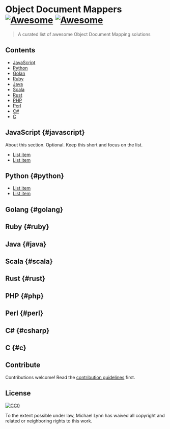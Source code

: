 # Object Document Mappers [![Awesome](https://awesome.re/badge.svg)](https://awesome.re) [![Awesome](https://cdn.rawgit.com/sindresorhus/awesome/d7305f38d29fed78fa85652e3a63e154dd8e8829/media/badge.svg)](https://github.com/sindresorhus/awesome)

> A curated list of awesome Object Document Mapping solutions


## Contents

- [JavaScript](#javascript)
- [Python](#python)
- [Golan](#golang)
- [Ruby](#ruby)
- [Java](#java)
- [Scala](#scala)
- [Rust](#rust)
- [PHP](#php)
- [Perl](#perl)
- [C#](#csharp)
- [C](#c)


## JavaScript {#javascript}

About this section. Optional. Keep this short and focus on the list.

- [List item](http://example.com)
- [List item](http://example.com)


## Python {#python}

- [List item](http://example.com)
- [List item](http://example.com)

## Golang {#golang}

## Ruby {#ruby}

## Java {#java}

## Scala {#scala}

## Rust {#rust}

## PHP {#php}

## Perl {#perl}

## C# {#csharp}

## C {#c}


## Contribute

Contributions welcome! Read the [contribution guidelines](contributing.md) first.


## License

[![CC0](https://mirrors.creativecommons.org/presskit/buttons/88x31/svg/cc-zero.svg)](https://creativecommons.org/publicdomain/zero/1.0)

To the extent possible under law, Michael Lynn has waived all copyright and
related or neighboring rights to this work.
